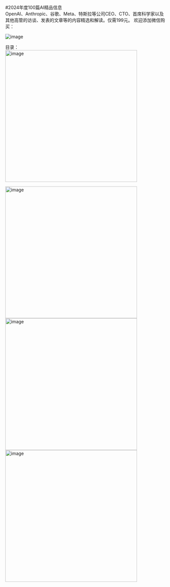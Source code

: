 #2024年度100篇AI精品信息
<br> 
OpenAI、Anthropic、谷歌、Meta、特斯拉等公司CEO、CTO、首席科学家以及其他高管的访谈、发表的文章等的内容精选和解读。仅需199元。
欢迎添加微信购买：  

![image](https://github.com/user-attachments/assets/25c82592-44be-4a44-be9e-4de19f3bcddb)

目录：
<br> 
<img width="415" alt="image" src="https://github.com/user-attachments/assets/2ee6e74d-6297-4f86-86e3-36cd98a3ef9a">
<br> 

<img width="415" alt="image" src="https://github.com/user-attachments/assets/5354ec34-730a-4823-b31a-21060861f100">
<br> 

<img width="415" alt="image" src="https://github.com/user-attachments/assets/7fb5db6f-f97b-4990-887d-e69ae4ab3550">

<br> 
<img width="415" alt="image" src="https://github.com/user-attachments/assets/98fd30e9-7886-48a9-b367-ddeb687ed6b7">


